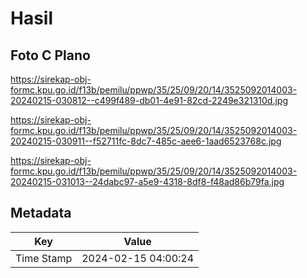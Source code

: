 # Hasil

## Foto C Plano

https://sirekap-obj-formc.kpu.go.id/f13b/pemilu/ppwp/35/25/09/20/14/3525092014003-20240215-030812--c499f489-db01-4e91-82cd-2249e321310d.jpg

https://sirekap-obj-formc.kpu.go.id/f13b/pemilu/ppwp/35/25/09/20/14/3525092014003-20240215-030911--f52711fc-8dc7-485c-aee6-1aad6523768c.jpg

https://sirekap-obj-formc.kpu.go.id/f13b/pemilu/ppwp/35/25/09/20/14/3525092014003-20240215-031013--24dabc97-a5e9-4318-8df8-f48ad86b79fa.jpg


## Metadata

| Key        | Value               |
| ---------- | ------------------- |
| Time Stamp | 2024-02-15 04:00:24 |



